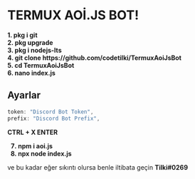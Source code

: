 # TERMUX AOİ.JS BOT!

<b>
1. pkg i git
<br>
2. pkg upgrade
<br>
3. pkg i nodejs-lts
<br>
4. git clone https://github.com/codetilki/TermuxAoiJsBot
<br>
5. cd TermuxAoiJsBot
<br>
6. nano index.js
<br>
</b>

## Ayarlar

```javascript
token: "Discord Bot Token",
prefix: "Discord Bot Prefix",
```
<b>
CTRL + X
ENTER

7. npm i aoi.js
8. npx node index.js
</b>

ve bu kadar eğer sıkıntı olursa benle iltibata geçin <b>Tilki#0269</b>
